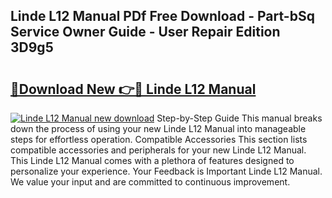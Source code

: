 ## Linde L12 Manual PDf Free Download - Part-bSq Service Owner Guide - User Repair Edition 3D9g5

# <h2><a href="http://bc45770.oget.top/?id=Linde+L12+Manual">🔗Download New 👉🔴 Linde L12 Manual</a></h2>

[![Linde L12 Manual new download](https://i.imgur.com/5g1atiW.png)](http://bc45770.oget.top/?id=Linde+L12+Manual)
Step-by-Step Guide This manual breaks down the process of using your new Linde L12 Manual into manageable steps for effortless operation. Compatible Accessories This section lists compatible accessories and peripherals for your new Linde L12 Manual. This Linde L12 Manual comes with a plethora of features designed to personalize your experience. Your Feedback is Important Linde L12 Manual. We value your input and are committed to continuous improvement.
